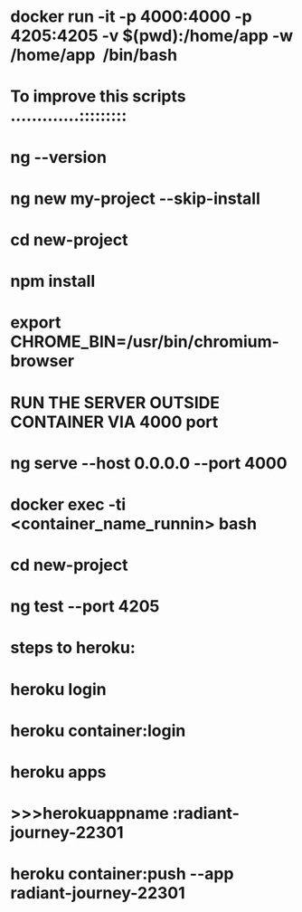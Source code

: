 # docker run -it -p 4000:4000 -p 4205:4205 -v $(pwd):/home/app -w /home/app <image> /bin/bash
# To improve this scripts .............:::::::::
# ng --version
# ng new my-project --skip-install
# cd new-project
# npm install
# export CHROME_BIN=/usr/bin/chromium-browser
# RUN THE SERVER OUTSIDE CONTAINER VIA 4000 port
# ng serve --host 0.0.0.0 --port 4000
# docker exec -ti <container_name_runnin> bash
# cd new-project
# ng test --port 4205
# steps to heroku:
# heroku login
# heroku container:login
# heroku apps
# >>>herokuappname :radiant-journey-22301
# heroku container:push --app radiant-journey-22301
